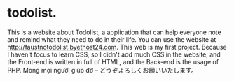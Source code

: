 # todolist. 
This is a website about Todolist, a application that can help everyone note and remind what they need to do in their life.
 You can use the website at http://faustnotodolist.byethost24.com.
 This web is my first project. Because I haven't focus to learn CSS, so I didn't add much CSS in the website, and the Front-end is written in full of HTML, and the Back-end is the usage of PHP.
 Mong mọi người giúp đỡ – どうぞよろしくお願いいたします。
